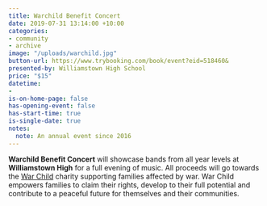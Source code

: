 ```yaml
---
title: Warchild Benefit Concert
date: 2019-07-31 13:14:00 +10:00
categories:
- community
- archive
image: "/uploads/warchild.jpg"
button-url: https://www.trybooking.com/book/event?eid=518460&
presented-by: Williamstown High School
price: "$15"
datetime:
- 
is-on-home-page: false
has-opening-event: false
has-start-time: true
is-single-date: true
notes:
  note: An annual event since 2016
---
```


**Warchild Benefit Concert** will showcase bands from all year levels at **Williamstown High** for a full evening of music. All proceeds will go towards the [War Child](https://www.warchild.org/) charity supporting families affected by war. War Child empowers families to claim their rights, develop to their full potential and contribute to a peaceful future for themselves and their communities. 